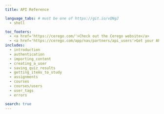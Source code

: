 ```yaml
---
title: API Reference

language_tabs: # must be one of https://git.io/vQNgJ
  - shell

toc_footers:
  - <a href='https://cerego.com/'>Check out the Cerego website</a>
  - <a href='https://cerego.com/app/nav/partners/api_users'>Get your API Key</a>
includes:
  - introduction
  - authentication
  - importing_content
  - creating_a_user
  - saving_quiz_results
  - getting_items_to_study
  - assignments
  - courses
  - courses/users
  - user_tags
  - errors

search: true
---
```

